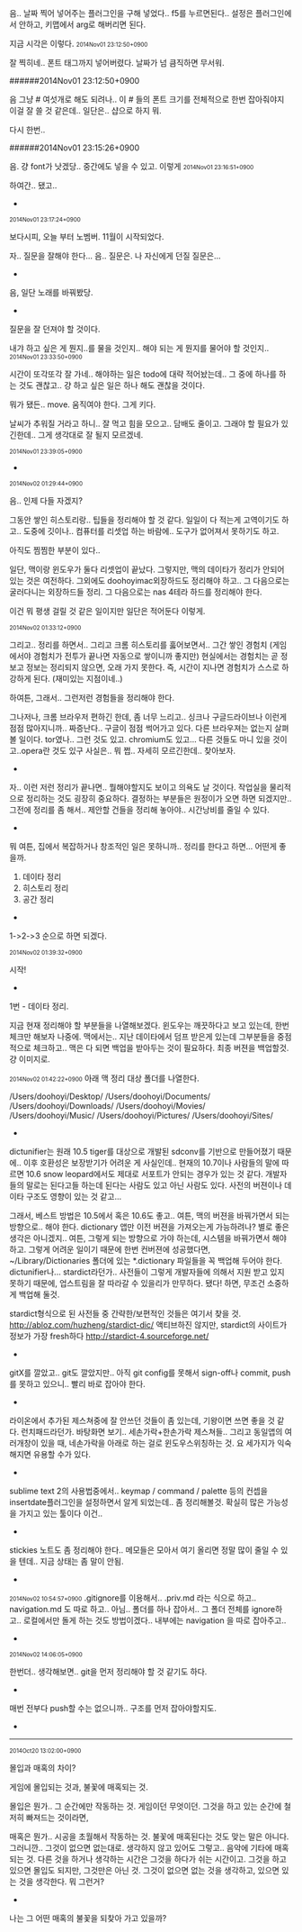 
음.. 날짜 찍어 넣어주는 플러그인을 구해 넣었다..
f5를 누르면된다.. 설정은 플러그인에서 안하고, 키맵에서 arg로 해버리면 된다.

지금 시각은 이렇다. <font size=0.5em>2014Nov01 23:12:50+0900</font>

잘 찍히네.. 폰트 태그까지 넣어버렸다. 날짜가 넘 큼직하면 무서워.

######2014Nov01 23:12:50+0900

음 그냥 # 여섯개로 해도 되려나.. 이 # 들의 폰트 크기를 전체적으로 한번 잡아줘야지 이걸 잘 쓸 것 같은데..
일단은.. 샵으로 하지 뭐.

다시 한번..

######2014Nov01 23:15:26+0900

음. 걍 font가 낫겠당.. 중간에도 넣을 수 있고. 이렇게 <font size=0.5em>2014Nov01 23:16:51+0900</font>

하여간.. 됐고..

-

<font size=0.5em>2014Nov01 23:17:24+0900</font>

보다시피, 오늘 부터 노벰버. 11월이 시작되었다.

자.. 질문을 잘해야 한다... 음.. 질문은. 나 자신에게 던질 질문은...

-

음, 일단 노래를 바꿔봤당.

-

질문을 잘 던져야 할 것이다.

내갸 하고 싶은 게 뭔지..를 물을 것인지..
해야 되는 게 뭔지를 물어야 할 것인지..
<font size=0.5em>2014Nov01 23:33:50+0900</font>

시간이 또각또각 잘 가네..
해야하는 일은 todo에 대략 적어놨는데..
그 중에 하나를 하는 것도 괜찮고..
걍 하고 싶은 일은 하나 해도 괜찮을 것이다.

뭐가 됐든.. move. 움직여야 한다. 그게 키다.

날씨가 추워질 거라고 하니.. 잘 먹고 힘을 모으고.. 담배도 줄이고. 그래야 할 필요가 있긴한데..
그게 생각대로 잘 될지 모르겠네.

<font size=0.5em>2014Nov01 23:39:05+0900</font>

-

<font size=0.5em>2014Nov02 01:29:44+0900</font>

음.. 인제 다들 자겠지?

그동안 쌓인 히스토리랑.. 팁들을 정리해야 할 것 같다.
일일이 다 적는게 고역이기도 하고.. 도중에 깃이나.. 컴퓨터를 리셋업 하는 바람에.. 도구가 없어져서 못하기도 하고.

아직도 찜찜한 부분이 있다..

일단, 맥이랑 윈도우가 둘다 리셋업이 끝났다.
그렇지만, 맥의 데이타가 정리가 안되어 있는 것은 여전하다.
그외에도 doohoyimac외장하드도 정리해야 하고..
그 다음으로는 굴러다니는 외장하드들 정리.
그 다음으로는 nas 4테라 하드를 정리해야 한다.

이건 뭐 평생 걸릴 것 같은 일이지만 일단은 적어둔다 이렇게.

<font size=0.5em>2014Nov02 01:33:12+0900</font>

그리고.. 정리를 하면서.. 그리고 크롬 히스토리를 훓어보면서.. 그간 쌓인 경험치 (게임에서야 경험치가 전투가 끝나면 자동으로 쌓이니까 좋지만) 현실에서는 경험치는 곧 정보고 정보는 정리되지 않으면, 오래 가지 못한다. 즉, 시간이 지나면 경험치가 스스로 하강하게 된다. (재미있는 지점이네..)

하여튼, 그래서.. 그런저런 경험들을 정리해야 한다.

그나저나, 크롬 브라우저 편하긴 한데, 좀 너무 느리고.. 싱크나 구글드라이브나 이런게 점점 많아지니까.. 짜증난다.. 구글이 점점 썩어가고 있다.
다른 브라우져는 없는지 살펴볼 일이다.
tor였나.. 그런 것도 있고. chromium도 있고... 다른 것들도 마니 있을 것이고..opera란 것도 있구 사실은..
뭐 쩝.. 자세히 모르긴한데.. 찾아보자.

-

자.. 이런 저런 정리가 끝나면.. 뭘해야할지도 보이고 의욕도 날 것이다. 작업실을 물리적으로 정리하는 것도 굉장히 중요하다. 결정하는 부분들은 원정이가 오면 하면 되겠지만.. 그전에 정리를 좀 해서.. 제안할 건들을 정리해 놓아야.. 시간낭비를 줄일 수 있다.

-

뭐 여튼, 집에서 복잡하거나 창조적인 일은 못하니까.. 정리를 한다고 하면...
어떤게 좋을까.

1) 데이타 정리
2) 히스토리 정리
3) 공간 정리

-

1->2->3 순으로 하면 되겠다.

<font size=0.5em>2014Nov02 01:39:32+0900</font>

시작!

-

1번 - 데이타 정리.

지금 현재 정리해야 할 부분들을 나열해보겠다.
윈도우는 깨끗하다고 보고 있는데, 한번 체크만 해보자 나중에.
맥에서는.. 지난 데이타에서 덤프 받은게 있는데 그부분들을 중점적으로 체크하고..
맥은 다 되면 백업을 받아두는 것이 필요하다. 최종 버젼을 백업할것. 걍 이미지로.

<font size=0.5em>2014Nov02 01:42:22+0900</font>
아래 맥 정리 대상 폴더를 나열한다.

/Users/doohoyi/Desktop/
/Users/doohoyi/Documents/
/Users/doohoyi/Downloads/
/Users/doohoyi/Movies/
/Users/doohoyi/Music/
/Users/doohoyi/Pictures/
/Users/doohoyi/Sites/

-

dictunifier는 원래 10.5 tiger를 대상으로 개발된 sdconv를 기반으로 만들어졌기 때문에.. 이후 호환성은 보장받기가 어려운 게 사실인데..
현재의 10.7이나 사람들의 말에 따르면 10.6 snow leopard에서도 제대로 서포트가 안되는 경우가 있는 것 같다.
개발자들의 말로는 된다고들 하는데 된다는 사람도 있고 아닌 사람도 있다. 사전의 버젼이나 데이타 구조도 영향이 있는 것 같고...

그래서, 베스트 방법은 10.5에서 혹은 10.6도 좋고.. 여튼, 맥의 버젼을 바꿔가면서 되는 방향으로.. 해야 한다. dictionary 앱만 이전 버젼을 가져오는게 가능하려나? 별로 좋은 생각은 아니겠지.. 여튼, 그렇게 되는 방향으로 가야 하는데, 시스템을 바꿔가면서 해야 하고. 그렇게 어려운 일이기 때문에 한번 컨버젼에 성공했다면, ~/Library/Dictionaries 폴더에 있는 *.dictionary 파일들을 꼭 백업해 두어야 한다. dictunifier나... stardict라던가.. 사전들이 그렇게 개발자들에 의해서 지원 받고 있지 못하기 때문에, 업스트림을 잘 따라갈 수 있을리가 만무하다. 됐다! 하면, 무조건 소중하게 백업해 둘것.

stardict형식으로 된 사전들 중 간략한/보편적인 것들은 여기서 찾을 것. <http://abloz.com/huzheng/stardict-dic/>
액티브하진 않지만, stardict의 사이트가 정보가 가장 fresh하다 <http://stardict-4.sourceforge.net/>

-

gitX를 깔았고.. git도 깔았지만.. 아직 git config를 못해서 sign-off나 commit, push를 못하고 있으니.. 빨리 바로 잡아야 한다.

-

라이온에서 추가된 제스쳐중에 잘 안쓰던 것들이 좀 있는데, 기왕이면 쓰면 좋을 것 같다. 런치패드라던가. 바탕화면 보기.. 세손가락+한손가락 제스쳐들.. 그리고 동일앱의 여러개창이 있을 때, 네손가락을 아래로 하는 걸로 윈도우스위칭하는 것. 요 세가지가 익숙해지면 유용할 수가 있다.

-

sublime text 2의 사용법중에서.. keymap / command / palette 등의 컨셉을 insertdate플러그인을 설정하면서 알게 되었는데.. 좀 정리해볼것.
확실히 많은 가능성을 가지고 있는 툴이다 이건..

-

stickies 노트도 좀 정리해야 한다.. 메모들은 모아서 여기 올리면 정말 많이 줄일 수 있을 텐데.. 지금 상태는 좀 말이 안됨.

-

<font size=0.5em>2014Nov02 10:54:57+0900</font>
.gitignore를 이용해서.. .priv.md 라는 식으로 하고.. navigation.md 도 따로 하고..
아님.. 폴더를 하나 잡아서.. 그 폴더 전체를 ignore하고.. 로컬에서만 돌게 하는 것도 방법이겠다..
내부에는 navigation 을 따로 잡아주고..

-

<font size=0.5em>2014Nov02 14:06:05+0900</font>

한번더.. 생각해보면..
git을 먼저 정리해야 할 것 같기도 하다.

-

매번 전부다 push할 수는 없으니까.. 구조를 먼저 잡아야할지도.

-



---

<font size=0.5em>2014Oct20 13:02:00+0900</font>

몰입과 매혹의 차이?

게임에 몰입되는 것과, 불꽃에 매혹되는 것.

몰입은 뭔가.. 그 순간에만 작동하는 것. 게임이던 무엇이던. 그것을 하고 있는 순간에 철저히 빠져드는 것이라면,

매혹은 뭔가.. 시공을 초월해서 작동하는 것. 불꽃에 매혹된다는 것도 맞는 말은 아니다. 그러니깐.. 그것이 없으면 없는대로. 생각하지 않고 있어도 그렇고.. 음악에 기타에 매혹되는 것. 다른 것을 하거나 생각하는 시간은 그것을 하다가 쉬는 시간이고. 그것을 하고 있으면 몰입도 되지만, 그것만은 아닌 것. 그것이 없으면 없는 것을 생각하고, 있으면 있는 것을 생각한다. 뭐 그런거?

-

나는 그 어떤 매혹의 불꽃을 되찾아 가고 있을까?